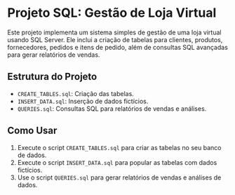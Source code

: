 # Projeto SQL: Gestão de Loja Virtual

Este projeto implementa um sistema simples de gestão de uma loja virtual usando SQL Server. Ele inclui a criação de tabelas para clientes, produtos, fornecedores, pedidos e itens de pedido, além de consultas SQL avançadas para gerar relatórios de vendas.

## Estrutura do Projeto

- `CREATE_TABLES.sql`: Criação das tabelas.
- `INSERT_DATA.sql`: Inserção de dados fictícios.
- `QUERIES.sql`: Consultas SQL para relatórios de vendas e análises.

## Como Usar

1. Execute o script `CREATE_TABLES.sql` para criar as tabelas no seu banco de dados.
2. Execute o script `INSERT_DATA.sql` para popular as tabelas com dados fictícios.
3. Use o script `QUERIES.sql` para gerar relatórios de vendas e análises de dados.
